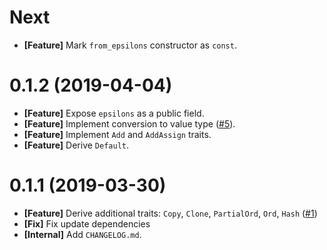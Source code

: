 # Next

- **[Feature]** Mark `from_epsilons` constructor as `const`.

# 0.1.2 (2019-04-04)

- **[Feature]** Expose `epsilons` as a public field.
- **[Feature]** Implement conversion to value type ([#5](https://github.com/open-flash/rust-swf-fixed/issues/5)).
- **[Feature]** Implement `Add` and `AddAssign` traits.
- **[Feature]** Derive `Default`.

# 0.1.1 (2019-03-30)

- **[Feature]** Derive additional traits: `Copy`, `Clone`, `PartialOrd`, `Ord`, `Hash` ([#1](https://github.com/open-flash/rust-swf-fixed/issues/1))
- **[Fix]** Fix update dependencies
- **[Internal]** Add `CHANGELOG.md`.
